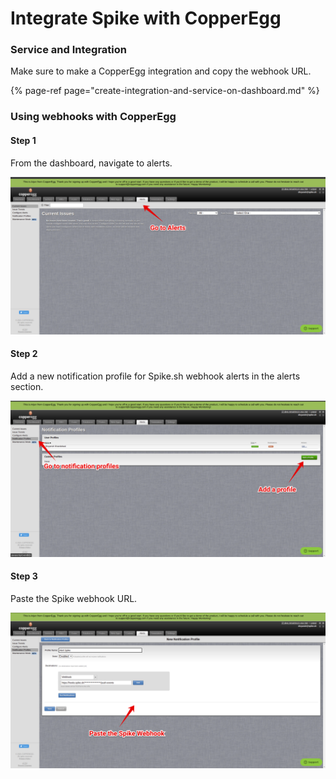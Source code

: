 # Integrate Spike with CopperEgg

### Service and Integration

Make sure to make a CopperEgg integration and copy the webhook URL.

{% page-ref page="create-integration-and-service-on-dashboard.md" %}



### Using webhooks with CopperEgg

#### Step 1

From the dashboard, navigate to alerts. 

![](../.gitbook/assets/image%20%2843%29.png)

#### 

#### Step 2

Add a new notification profile for Spike.sh webhook alerts in the alerts section.

![](../.gitbook/assets/image%20%28104%29.png)

#### 

#### Step 3

Paste the Spike webhook URL.

![](../.gitbook/assets/image%20%2878%29.png)



